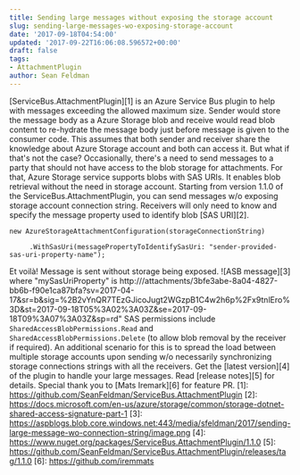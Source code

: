 ```yaml
---
title: Sending large messages without exposing the storage account
slug: sending-large-messages-wo-exposing-storage-account
date: '2017-09-18T04:54:00'
updated: '2017-09-22T16:06:08.596572+00:00'
draft: false
tags:
- AttachmentPlugin
author: Sean Feldman
---
```

[ServiceBus.AttachmentPlugin][1] is an Azure Service Bus plugin to help with messages exceeding the allowed maximum size. Sender would store the message body as a Azure Storage blob and receive would read blob content to re-hydrate the message body just before message is given to the consumer code. This assumes that both sender and receiver share the knowledge about Azure Storage account and both can access it. But what if that's not the case?
Occasionally, there's a need to send messages to a party that should not have access to the blob storage for attachments. For that, Azure Storage service supports blobs with SAS URIs. It enables blob retrieval without the need in storage account. Starting from version 1.1.0 of the ServiceBus.AttachmentPlugin, you can send messages w/o exposing storage account connection string. Receivers will only need to know and specify the message property used to identify blob [SAS URI][2].
```
new AzureStorageAttachmentConfiguration(storageConnectionString)
     .WithSasUri(messagePropertyToIdentifySasUri: "sender-provided-sas-uri-property-name");
```
Et voilà! Message is sent without storage being exposed.
![ASB message][3]
where "mySasUriProperty" is http://<storage>/attachments/3bfe3abe-8a04-4827-bb6b-f90e1ca87bfa?sv=2017-04-17&sr=b&sig=%2B2vYnQR7TEzGJicoJugt2WGzpB1C4w2h6p%2Fx9tnlEro%3D&st=2017-09-18T05%3A02%3A03Z&se=2017-09-18T09%3A07%3A03Z&sp=rd"
SAS permissions include `SharedAccessBlobPermissions.Read` and `SharedAccessBlobPermissions.Delete` (to allow blob removal by the receiver if required).
An additional scenario for this is to spread the load between multiple storage accounts upon sending w/o necessarily synchronizing storage connections strings with all the receivers.
Get the [latest version][4] of the plugin to handle your large messages.
Read [release notes][5] for details.
Special thank you to [Mats Iremark][6] for feature PR.
[1]: https://github.com/SeanFeldman/ServiceBus.AttachmentPlugin
[2]: https://docs.microsoft.com/en-us/azure/storage/common/storage-dotnet-shared-access-signature-part-1
[3]: https://aspblogs.blob.core.windows.net:443/media/sfeldman/2017/sending-large-message-wo-connection-string/image.png
[4]: https://www.nuget.org/packages/ServiceBus.AttachmentPlugin/1.1.0
[5]: https://github.com/SeanFeldman/ServiceBus.AttachmentPlugin/releases/tag/1.1.0
[6]: https://github.com/iremmats
